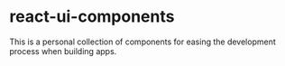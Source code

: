 # react-ui-components
This is a personal collection of components for easing the development process when building apps.
